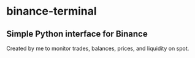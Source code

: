 # binance-terminal
Simple Python interface for Binance
-----------------------------------
Created by me to monitor trades, balances, prices, and liquidity on spot.
